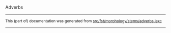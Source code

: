 Adverbs

* * *

<small>This (part of) documentation was generated from [src/fst/morphology/stems/adverbs.lexc](https://github.com/giellalt/lang-mya/blob/main/src/fst/morphology/stems/adverbs.lexc)</small>

---

